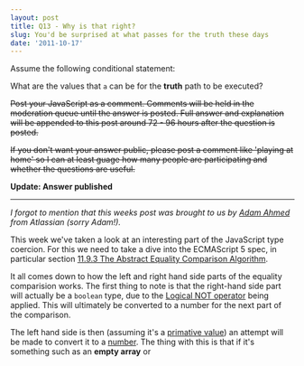 ```yaml
---
layout: post
title: Q13 - Why is that right?
slug: You'd be surprised at what passes for the truth these days
date: '2011-10-17'
---
```

Assume the following conditional statement:

<script src="https://gist.github.com/1291477.js"> </script>

What are the values that `a` can be for the **truth** path to be executed?

<span style="text-decoration: line-through;">Post your JavaScript as a comment. Comments will be held in the moderation queue until the answer is posted. Full answer and explanation will be appended to this post around 72 - 96 hours after the question is posted.</span>

<span style="text-decoration: line-through;">If you don't want your answer public, please post a comment like 'playing at home' so I can at least guage how many people are participating and whether the questions are useful.</span>

**Update: Answer published**

* * *

*I forgot to mention that this weeks post was brought to us by [Adam Ahmed][1] from Atlassian (sorry Adam!).*

This week we've taken a look at an interesting part of the JavaScript type coercion. For this we need to take a dive into the ECMAScript 5 spec, in particular section [11.9.3 The Abstract Equality Comparison Algorithm][2].

It all comes down to how the left and right hand side parts of the equality comparision works. The first thing to note is that the right-hand side part will actually be a `boolean` type, due to the [Logical NOT operator][3] being applied. This will ultimately be converted to a number for the next part of the comparison.

The left hand side is then (assuming it's a [primative value][4]) an attempt will be made to convert it to a [number][5]. The thing with this is that if it's something such as an **empty array** or 

  [1]: http://twitter.com/#!/hitsthings
  [2]: http://es5.github.com/#x11.9.3
  [3]: http://es5.github.com/#x11.4.9
  [4]: http://es5.github.com/#primitive_value
  [5]: http://es5.github.com/#x9.3